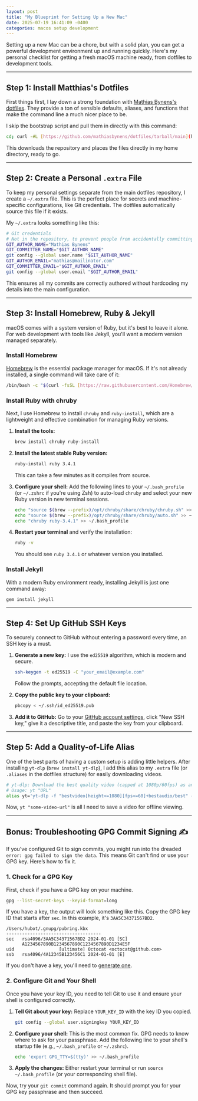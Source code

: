 ```yaml
---
layout: post
title: "My Blueprint for Setting Up a New Mac"
date: 2025-07-19 16:41:09 -0400
categories: macos setup development
---
```


Setting up a new Mac can be a chore, but with a solid plan, you can get a powerful development environment up and running quickly. Here's my personal checklist for getting a fresh macOS machine ready, from dotfiles to development tools.

***

## Step 1: Install Matthias's Dotfiles

First things first, I lay down a strong foundation with [Mathias Bynens's dotfiles](https://github.com/mathiasbynens/dotfiles). They provide a ton of sensible defaults, aliases, and functions that make the command line a much nicer place to be.

I skip the bootstrap script and pull them in directly with this command:

```bash
cd; curl -#L [https://github.com/mathiasbynens/dotfiles/tarball/main](https://github.com/mathiasbynens/dotfiles/tarball/main) | tar -xzv --strip-components 1 --exclude={README.md,bootstrap.sh,.osx,LICENSE-MIT.txt}
````

This downloads the repository and places the files directly in my home directory, ready to go.

-----

## Step 2: Create a Personal `.extra` File

To keep my personal settings separate from the main dotfiles repository, I create a `~/.extra` file. This is the perfect place for secrets and machine-specific configurations, like Git credentials. The dotfiles automatically source this file if it exists.

My `~/.extra` looks something like this:

```bash
# Git credentials
# Not in the repository, to prevent people from accidentally committing under my name
GIT_AUTHOR_NAME="Mathias Bynens"
GIT_COMMITTER_NAME="$GIT_AUTHOR_NAME"
git config --global user.name "$GIT_AUTHOR_NAME"
GIT_AUTHOR_EMAIL="mathias@mailinator.com"
GIT_COMMITTER_EMAIL="$GIT_AUTHOR_EMAIL"
git config --global user.email "$GIT_AUTHOR_EMAIL"
```

This ensures all my commits are correctly authored without hardcoding my details into the main configuration.

-----

## Step 3: Install Homebrew, Ruby & Jekyll

macOS comes with a system version of Ruby, but it's best to leave it alone. For web development with tools like Jekyll, you'll want a modern version managed separately.

### Install Homebrew

[Homebrew](https://brew.sh/) is the essential package manager for macOS. If it's not already installed, a single command will take care of it:

```bash
/bin/bash -c "$(curl -fsSL [https://raw.githubusercontent.com/Homebrew/install/HEAD/install.sh](https://raw.githubusercontent.com/Homebrew/install/HEAD/install.sh))"
```

### Install Ruby with chruby

Next, I use Homebrew to install `chruby` and `ruby-install`, which are a lightweight and effective combination for managing Ruby versions.

1.  **Install the tools:**

    ```bash
    brew install chruby ruby-install
    ```

2.  **Install the latest stable Ruby version:**

    ```bash
    ruby-install ruby 3.4.1
    ```

    This can take a few minutes as it compiles from source.

3.  **Configure your shell:** Add the following lines to your `~/.bash_profile` (or `~/.zshrc` if you're using Zsh) to auto-load `chruby` and select your new Ruby version in new terminal sessions.

    ```bash
    echo "source $(brew --prefix)/opt/chruby/share/chruby/chruby.sh" >> ~/.bash_profile
    echo "source $(brew --prefix)/opt/chruby/share/chruby/auto.sh" >> ~/.bash_profile
    echo "chruby ruby-3.4.1" >> ~/.bash_profile
    ```

4.  **Restart your terminal** and verify the installation:

    ```bash
    ruby -v
    ```

    You should see `ruby 3.4.1` or whatever version you installed.

### Install Jekyll

With a modern Ruby environment ready, installing Jekyll is just one command away:

```bash
gem install jekyll
```

-----

## Step 4: Set Up GitHub SSH Keys

To securely connect to GitHub without entering a password every time, an SSH key is a must.

1.  **Generate a new key:** I use the `ed25519` algorithm, which is modern and secure.

    ```bash
    ssh-keygen -t ed25519 -C "your_email@example.com"
    ```

    Follow the prompts, accepting the default file location.

2.  **Copy the public key to your clipboard:**

    ```bash
    pbcopy < ~/.ssh/id_ed25519.pub
    ```

3.  **Add it to GitHub:** Go to your [GitHub account settings](https://github.com/settings/keys), click "New SSH key," give it a descriptive title, and paste the key from your clipboard.

-----

## Step 5: Add a Quality-of-Life Alias

One of the best parts of having a custom setup is adding little helpers. After installing `yt-dlp` (`brew install yt-dlp`), I add this alias to my `.extra` file (or `.aliases` in the dotfiles structure) for easily downloading videos.

```bash
# yt-dlp: Download the best quality video (capped at 1080p/60fps) as an MP4 with embedded subtitles.
# Usage: yt "URL"
alias yt='yt-dlp -f "bestvideo[height<=1080][fps<=60]+bestaudio/best" --merge-output-format mp4 --embed-subs --write-sub'
```

Now, `yt "some-video-url"` is all I need to save a video for offline viewing.

-----

## Bonus: Troubleshooting GPG Commit Signing ✍️

If you've configured Git to sign commits, you might run into the dreaded `error: gpg failed to sign the data`. This means Git can't find or use your GPG key. Here’s how to fix it.

### 1\. Check for a GPG Key

First, check if you have a GPG key on your machine.

```bash
gpg --list-secret-keys --keyid-format=long
```

If you have a key, the output will look something like this. Copy the GPG key ID that starts after `sec`. In this example, it's `3AA5C34371567BD2`.

```
/Users/hubot/.gnupg/pubring.kbx
------------------------------------
sec   rsa4096/3AA5C34371567BD2 2024-01-01 [SC]
      A1234567890B1234567890C1234567890D1234E5F
uid                 [ultimate] Octocat <octocat@github.com>
ssb   rsa4096/4A12345B123456C1 2024-01-01 [E]
```

If you don't have a key, you'll need to [generate one](https://docs.github.com/en/authentication/managing-commit-signature-verification/generating-a-new-gpg-key).

### 2\. Configure Git and Your Shell

Once you have your key ID, you need to tell Git to use it and ensure your shell is configured correctly.

1.  **Tell Git about your key:** Replace `YOUR_KEY_ID` with the key ID you copied.

    ```bash
    git config --global user.signingkey YOUR_KEY_ID
    ```

2.  **Configure your shell:** This is the most common fix. GPG needs to know where to ask for your passphrase. Add the following line to your shell's startup file (e.g., `~/.bash_profile` or `~/.zshrc`).

    ```bash
    echo 'export GPG_TTY=$(tty)' >> ~/.bash_profile
    ```

3.  **Apply the changes:** Either restart your terminal or run `source ~/.bash_profile` (or your corresponding shell file).

Now, try your `git commit` command again. It should prompt you for your GPG key passphrase and then succeed.

```
